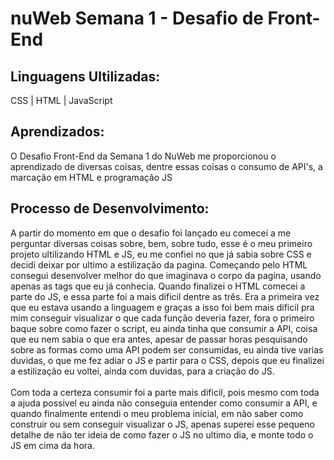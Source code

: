# nuWeb Semana 1 - Desafio de Front-End <br>

## Linguagens Ultilizadas: <br>
CSS | HTML | JavaScript<br>

## Aprendizados: <br>
O Desafio Front-End da Semana 1 do NuWeb me proporcionou o aprendizado de diversas coisas, dentre essas coisas o consumo de API's, a marcação em HTML e programação JS<br>

## Processo de Desenvolvimento: <br>
A partir do momento em que o desafio foi lançado eu comecei a me perguntar diversas coisas sobre, bem, sobre tudo, esse é o meu primeiro projeto ultilizando HTML e JS, eu me confiei no que já sabia sobre CSS e decidi deixar por ultimo a estilização da pagina. Começando pelo HTML consegui desenvolver melhor do que imaginava o corpo da pagina, usando apenas as tags que eu já conhecia. Quando finalizei o HTML comecei a parte do JS, e essa parte foi a mais dificil dentre as três. Era a primeira vez que eu estava usando a linguagem e graças a isso foi bem mais dificil pra mim conseguir visualizar o que cada função deveria fazer, fora o primeiro baque sobre como fazer o script, eu ainda tinha que consumir a API, coisa que eu nem sabia o que era antes, apesar de passar horas pesquisando sobre as formas como uma API podem ser consumidas, eu ainda tive varias duvidas, o que me fez adiar o JS e partir para o CSS, depois que eu finalizei a estilização eu voltei, ainda com duvidas, para a criação do JS.<br>
<br>
Com toda a certeza consumir foi a parte mais dificil, pois mesmo com toda a ajuda possivel eu ainda não conseguia entender como consumir a API, e quando finalmente entendi o meu problema inicial, em não saber como construir ou sem conseguir visualizar o JS, apenas superei esse pequeno detalhe de não ter ideia de como fazer o JS no ultimo dia, e monte todo o JS em cima da hora.
